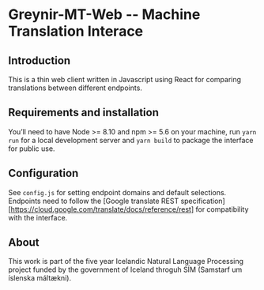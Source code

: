 # Greynir-MT-Web -- Machine Translation Interace

## Introduction

This is a thin web client written in Javascript using React for comparing translations between different endpoints.

## Requirements and installation

You’ll need to have Node >= 8.10 and npm >= 5.6 on your machine, run `yarn run` for a local development server and `yarn build` to package the interface for public use.

## Configuration

See `config.js` for setting endpoint domains and default selections. Endpoints need to follow the [Google translate REST specification][https://cloud.google.com/translate/docs/reference/rest] for compatibility with the interface.

## About

This work is part of the five year Icelandic Natural Language Processing project funded by the government of Iceland throguh SÍM (Samstarf um íslenska máltækni).
